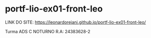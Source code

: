 # portf-lio-ex01-front-leo

LINK DO SITE:
https://leonardorejani.github.io/portf-lio-ex01-front-leo/

Turma ADS C NOTURNO
R.A: 24383628-2
